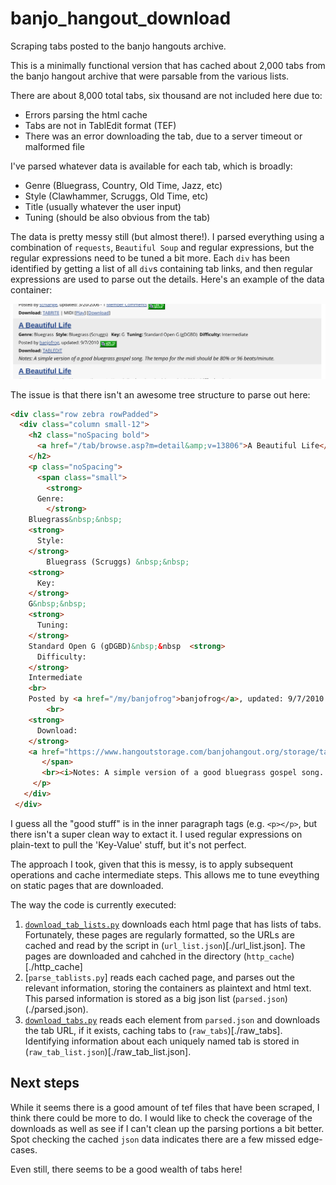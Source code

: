 # banjo_hangout_download

Scraping tabs posted to the banjo hangouts archive.

This is a minimally functional version that has cached about 2,000 tabs from the
banjo hangout archive that were parsable from the various lists.

There are about 8,000 total tabs, six thousand are not included here due to:

*   Errors parsing the html cache
*   Tabs are not in TablEdit format (TEF)
*   There was an error downloading the tab, due to a server timeout or malformed
    file

I've parsed whatever data is available for each tab, which is broadly:

*   Genre (Bluegrass, Country, Old Time, Jazz, etc)
*   Style (Clawhammer, Scruggs, Old Time, etc)
*   Title (usually whatever the user input)
*   Tuning (should be also obvious from the tab)

The data is pretty messy still (but almost there!). I parsed everything using a
combination of `requests`, `Beautiful Soup` and regular expressions, but the
regular expressions need to be tuned a bit more. Each `div` has been identified
by getting a list of all `div`s containing tab links, and then regular
expressions are used to parse out the details. Here's an example of the data
container:

![Container](./img/hangout_example.png)

The issue is that there isn't an awesome tree structure to parse out here:

```html
<div class="row zebra rowPadded">
  <div class="column small-12">
    <h2 class="noSpacing bold">
      <a href="/tab/browse.asp?m=detail&amp;v=13806">A Beautiful Life</a>
    </h2>
    <p class="noSpacing">
      <span class="small">
        <strong>
	  Genre:
        </strong>
	Bluegrass&nbsp;&nbsp;
	<strong>
	  Style:
	</strong>
        Bluegrass (Scruggs) &nbsp;&nbsp;
	<strong>
	  Key:
	</strong>
	G&nbsp;&nbsp;
	<strong>
	  Tuning:
	</strong>
	Standard Open G (gDGBD)&nbsp;&nbsp	<strong>
	  Difficulty:
	</strong>
	Intermediate
	<br>
	Posted by <a href="/my/banjofrog">banjofrog</a>, updated: 9/7/2010 <a class="hide-print" href="javascript:;" onclick="linkImageWindow=dhtmlmodal.open('modal_window', 'iframe', '/groups/group-link.asp?contentTypeID=14&amp;contentID=13806&amp;contentID2=', '', 'width=480px,height=303px,center=1,resize=0,scrolling=0', 'recal');return false;" title="Link This Content to a Group"><img style="position:relative; top:3px; " src="/global/img/link-to-group.png" title="Link This Item to Your Groups"></a>
        <br>
	<strong>
	  Download:
	</strong>
	<a href="https://www.hangoutstorage.com/banjohangout.org/storage/tabs/a/tab-a-beautiful-lif-13806-122011792010.tef">TABLEDIT</a>
       </span>
       <br><i>Notes: A simple version of a good bluegrass gospel song.  The tempo for the midi should be 80% or 96 beats/minute.</i>
     </p>
   </div>
 </div>
```

I guess all the "good stuff" is in the inner paragraph tags (e.g. `<p></p>`, but
there isn't a super clean way to extact it. I used regular expressions on
plain-text to pull the 'Key-Value' stuff, but it's not perfect.

The approach I took, given that this is messy, is to apply subsequent operations
and cache intermediate steps. This allows me to tune eveything on static pages
that are downloaded.

The way the code is currently executed:

1. [`download_tab_lists.py`](./download_tab_lists.py) downloads each html page
   that has lists of tabs.  Fortunately, these pages are regularly formatted, so
   the URLs are cached and read by the script in
   (`url_list.json`)[./url_list.json]. The pages are downloaded and cahched in
   the directory (`http_cache`)[./http_cache]
2. [`parse_tablists.py`] reads each cached page, and parses out the relevant
   information, storing the containers as plaintext and html text. This parsed
   information is stored as a big json list (`parsed.json`)(./parsed.json).
3. [`download_tabs.py`](./download_tabs.py) reads each element from
   `parsed.json` and downloads the tab URL, if it exists, caching tabs to
   (`raw_tabs`)[./raw_tabs]. Identifying information about each uniquely named
   tab is stored in (`raw_tab_list.json`)[./raw_tab_list.json].

## Next steps

While it seems there is a good amount of tef files that have been scraped, I
think there could be more to do. I would like to check the coverage of the
downloads as well as see if I can't clean up the parsing portions a bit better.
Spot checking the cached `json` data indicates there are a few missed
edge-cases.

Even still, there seems to be a good wealth of tabs here!

